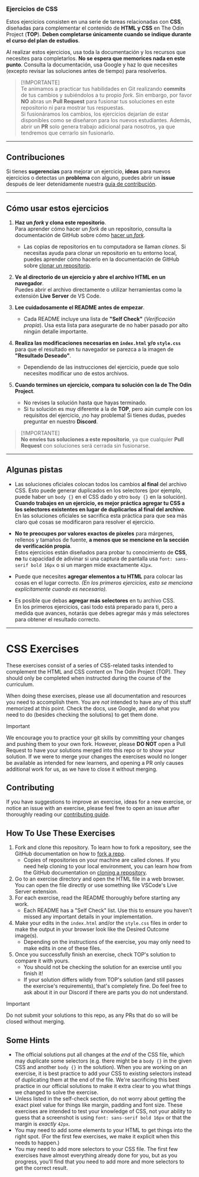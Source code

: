 ### **Ejercicios de CSS**

Estos ejercicios consisten en una serie de tareas relacionadas con **CSS**, diseñadas para complementar el contenido de **HTML y CSS** en The Odin Project (**TOP**). **Deben completarse únicamente cuando se indique durante el curso del plan de estudios**.

Al realizar estos ejercicios, usa toda la documentación y los recursos que necesites para completarlos. **No se espera que memorices nada en este punto**. Consulta la documentación, usa Google y haz lo que necesites (excepto revisar las soluciones antes de tiempo) para resolverlos.

> [!IMPORTANTE]  
> Te animamos a practicar tus habilidades en Git realizando **commits** de tus cambios y subiéndolos a tu propio *fork*. Sin embargo, por favor **NO** abras un **Pull Request** para fusionar tus soluciones en este repositorio ni para mostrar tus respuestas.  
> Si fusionáramos los cambios, los ejercicios dejarían de estar disponibles como se diseñaron para los nuevos estudiantes. Además, abrir un **PR** solo genera trabajo adicional para nosotros, ya que tendremos que cerrarlo sin fusionarlo.

---

## **Contribuciones**

Si tienes **sugerencias** para mejorar un ejercicio, **ideas** para nuevos ejercicios o detectas un **problema** con alguno, puedes abrir un **issue** después de leer detenidamente nuestra [guía de contribución](https://github.com/TheOdinProject/.github/blob/main/CONTRIBUTING.md).

---

## **Cómo usar estos ejercicios**

1. **Haz un *fork* y clona este repositorio**.  
   Para aprender cómo hacer un *fork* de un repositorio, consulta la documentación de GitHub sobre cómo [hacer un *fork*](https://docs.github.com/en/get-started/quickstart/fork-a-repo).  
   - Las copias de repositorios en tu computadora se llaman *clones*. Si necesitas ayuda para clonar un repositorio en tu entorno local, puedes aprender cómo hacerlo en la documentación de GitHub sobre [clonar un repositorio](https://docs.github.com/en/github/creating-cloning-and-archiving-repositories/cloning-a-repository-from-github/cloning-a-repository).
   
2. **Ve al directorio de un ejercicio y abre el archivo HTML en un navegador**.  
   Puedes abrir el archivo directamente o utilizar herramientas como la extensión **Live Server** de VS Code.

3. **Lee cuidadosamente el README antes de empezar**.  
   - Cada README incluye una lista de **"Self Check"** (*Verificación propia*). Usa esta lista para asegurarte de no haber pasado por alto ningún detalle importante.

4. **Realiza las modificaciones necesarias en `index.html` y/o `style.css`** para que el resultado en tu navegador se parezca a la imagen de **"Resultado Deseado"**.  
   - Dependiendo de las instrucciones del ejercicio, puede que solo necesites modificar uno de estos archivos.

5. **Cuando termines un ejercicio, compara tu solución con la de The Odin Project**.  
   - No revises la solución hasta que hayas terminado.  
   - Si tu solución es muy diferente a la de **TOP**, pero aún cumple con los requisitos del ejercicio, ¡no hay problema! Si tienes dudas, puedes preguntar en nuestro **Discord**.

> [!IMPORTANTE]  
> **No envíes tus soluciones a este repositorio**, ya que cualquier **Pull Request** con soluciones será cerrada sin fusionarse.

---

## **Algunas pistas**
- Las soluciones oficiales colocan todos los cambios **al final** del archivo CSS. Esto puede generar duplicados en los selectores (por ejemplo, puede haber un `body {}` en el CSS dado y otro `body {}` en la solución).  
  **Cuando trabajes en un ejercicio, es mejor práctica agregar tu CSS a los selectores existentes en lugar de duplicarlos al final del archivo**.  
  En las soluciones oficiales se sacrifica esta práctica para que sea más claro qué cosas se modificaron para resolver el ejercicio.

- **No te preocupes por valores exactos de píxeles** para márgenes, rellenos y tamaños de fuente, **a menos que se mencione en la sección de verificación propia**.  
  Estos ejercicios están diseñados para probar tu conocimiento de **CSS**, **no** tu capacidad de adivinar si una captura de pantalla usa `font: sans-serif bold 16px` o si un margen mide exactamente `42px`.

- Puede que necesites **agregar elementos a tu HTML** para colocar las cosas en el lugar correcto. *(En los primeros ejercicios, esto se menciona explícitamente cuando es necesario).*

- Es posible que debas **agregar más selectores** en tu archivo CSS.  
  En los primeros ejercicios, casi todo está preparado para ti, pero a medida que avances, notarás que debes agregar más y más selectores para obtener el resultado correcto.



************************************************************************************************************************************************************************

# CSS Exercises
These exercises consist of a series of CSS-related tasks intended to complement the HTML and CSS content on The Odin Project (TOP). They should only be completed when instructed during the course of the curriculum.

When doing these exercises, please use all documentation and resources you need to accomplish them. You are _not_ intended to have any of this stuff memorized at this point. Check the docs, use Google, and do what you need to do (besides checking the solutions) to get them done.

> [!IMPORTANT]
> We encourage you to practice your git skills by committing your changes and pushing them to your own fork.  However, please **DO NOT** open a Pull Request to have your solutions merged into this repo or to show your solution.  If we were to merge your changes the exercises would no longer be available as intended for new learners, and opening a PR only causes additional work for us, as we have to close it without merging.

## Contributing

If you have suggestions to improve an exercise, ideas for a new exercise, or notice an issue with an exercise, please feel free to open an issue after thoroughly reading our [contributing guide](https://github.com/TheOdinProject/.github/blob/main/CONTRIBUTING.md).

## How To Use These Exercises

1. Fork and clone this repository. To learn how to fork a repository, see the GitHub documentation on how to [fork a repo](https://docs.github.com/en/get-started/quickstart/fork-a-repo).
    - Copies of repositories on your machine are called clones. If you need help cloning to your local environment, you can learn how from the GitHub documentation on [cloning a repository](https://docs.github.com/en/github/creating-cloning-and-archiving-repositories/cloning-a-repository-from-github/cloning-a-repository).
1. Go to an exercise directory and open the HTML file in a web browser. You can open the file directly or use something like VSCode's Live Server extension.
1. For each exercise, read the README thoroughly before starting any work.
    - Each README has a "Self Check" list. Use this to ensure you haven't missed any important details in your implementation.
1. Make your edits in the `index.html` and/or the `style.css` files in order to make the output in your browser look like the Desired Outcome image(s).
    - Depending on the instructions of the exercise, you may only need to make edits in one of these files.
1. Once you successfully finish an exercise, check TOP's solution to compare it with yours.
    - You should not be checking the solution for an exercise until you finish it!
    - If your solution differs wildly from TOP's solution (and still passes the exercise's requirements), that's completely fine. Do feel free to ask about it in our Discord if there are parts you do not understand.

> [!IMPORTANT]
> Do not submit your solutions to this repo, as any PRs that do so will be closed without merging.

## Some Hints
- The official solutions put all changes at the _end_ of the CSS file, which may duplicate some selectors (e.g. there might be a `body {}` in the given CSS and another `body {}` in the solution). When you are working on an exercise, it is best practice to add your CSS to existing selectors instead of duplicating them at the end of the file. We're sacrificing this best practice in our official solutions to make it extra clear to you what things we changed to solve the exercise.
- Unless listed in the self-check section, do not worry about getting the exact pixel value for things like margin, padding and font size. These exercises are intended to test your knowledge of CSS, not your ability to guess that a screenshot is using `font: sans-serif bold 16px` or that the margin is _exactly_ `42px`.
- You may need to add some elements to your HTML to get things into the right spot. (For the first few exercises, we make it explicit when this needs to happen.)
- You may need to add more selectors to your CSS file. The first few exercises have almost everything already done for you, but as you progress, you'll find that you need to add more and more selectors to get the correct result.
